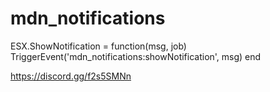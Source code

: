 # mdn_notifications

ESX.ShowNotification = function(msg, job)
	TriggerEvent('mdn_notifications:showNotification', msg)
end

https://discord.gg/f2s5SMNn
